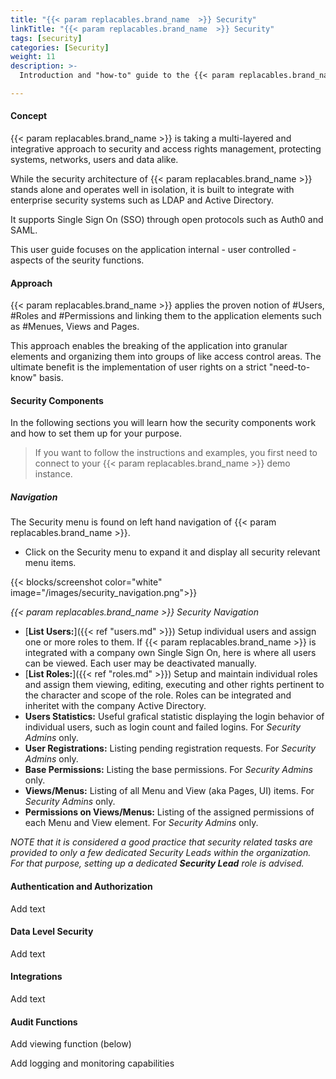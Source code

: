 ```yaml
---
title: "{{< param replacables.brand_name  >}} Security"
linkTitle: "{{< param replacables.brand_name  >}} Security"
tags: [security]
categories: [Security]
weight: 11
description: >-
  Introduction and "how-to" guide to the {{< param replacables.brand_name  >}} Security and Access Rights Management.

---
```


#### Concept

{{< param replacables.brand_name  >}} is taking a multi-layered and integrative approach to security and access rights management, protecting systems, networks, users and data alike.

While the security architecture of {{< param replacables.brand_name  >}} stands alone and operates well in isolation, it is built to integrate with enterprise security systems such as LDAP and Active Directory.

It supports Single Sign On (SSO) through open protocols such as Auth0 and SAML.

This user guide focuses on the application internal - user controlled - aspects of the seurity functions.



#### Approach

{{< param replacables.brand_name  >}} applies the proven notion of #Users, #Roles and #Permissions and linking them to the application elements such as #Menues, Views and Pages.

This approach enables the breaking of the application into granular elements and organizing them into groups of like access control areas. The ultimate benefit is the implementation of user rights on a strict "need-to-know" basis.



#### Security Components

In the following sections you will learn how the security components work and how to set them up for your purpose.

> If you want to follow the instructions and examples, you first need to connect to your {{< param replacables.brand_name  >}} demo instance.

##### Navigation

The Security menu is found on left hand navigation of {{< param replacables.brand_name  >}}.

- Click on the Security menu to expand it and display all security relevant menu items.

{{< blocks/screenshot color="white" image="/images/security_navigation.png">}}

*{{< param replacables.brand_name  >}} Security Navigation*

- [**List Users:**]({{< ref "users.md" >}}) Setup individual users and assign one or more roles to them. If {{< param replacables.brand_name  >}} is integrated with a company own Single Sign On, here is where all users can be viewed. Each user may be deactivated manually.
- [**List Roles:**]({{< ref "roles.md" >}}) Setup and maintain individual roles and assign them viewing, editing, executing and other rights pertinent to the character and scope of the role. Roles can be integrated and inheritet with the company Active Directory.
- **Users Statistics:** Useful grafical statistic displaying the login behavior of individual users, such as login count and failed logins. For *Security Admins* only.
- **User Registrations:** Listing pending registration requests. For *Security Admins* only.
- **Base Permissions:** Listing the base permissions. For *Security Admins* only.
- **Views/Menus:** Listing of all Menu and View (aka Pages, UI) items. For *Security Admins* only.
- **Permissions on Views/Menus:** Listing of the assigned permissions of each Menu and View element. For *Security Admins* only.

*NOTE that it is considered a good practice that security related tasks are provided to only a few dedicated Security Leads within the organization. For that purpose, setting up a dedicated **Security Lead** role is advised.*



#### Authentication and Authorization

Add text



#### Data Level Security

Add text



#### Integrations

Add text



#### Audit Functions

Add viewing function (below)

Add logging and monitoring capabilities
